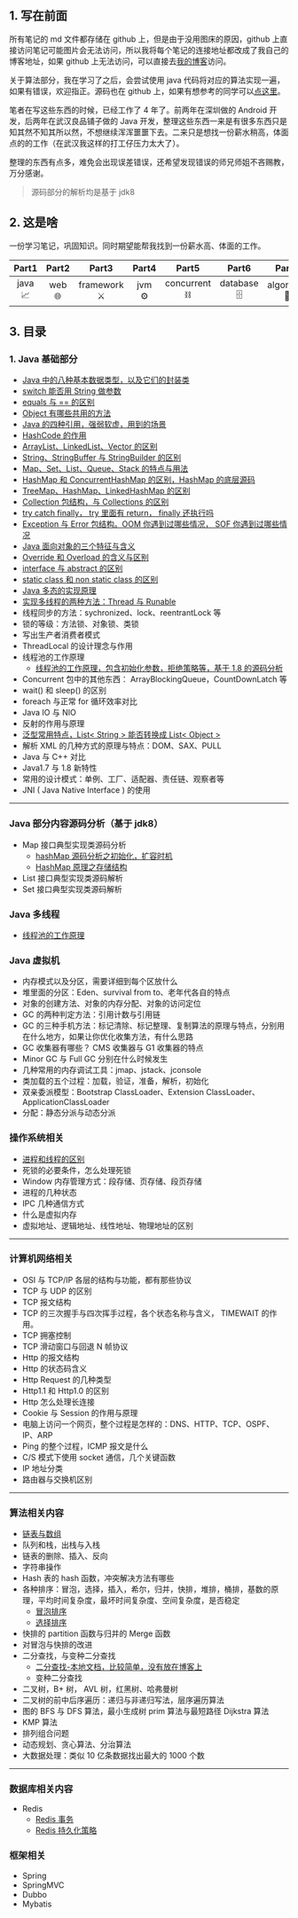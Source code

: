 ## 1. 写在前面

所有笔记的 md 文件都存储在 github 上，但是由于没用图床的原因，github 上直接访问笔记可能图片会无法访问，所以我将每个笔记的连接地址都改成了我自己的博客地址，如果 github 上无法访问，可以直接去[我的博客](https://dailypaper.cn)访问。

关于算法部分，我在学习了之后，会尝试使用 java 代码将对应的算法实现一遍，如果有错误，欢迎指正。源码也在 github 上，如果有想参考的同学可以[点这里](https://github.com/selfassu/leetcode/tree/master/src/main/java/me/lqw/algorithm)。

笔者在写这些东西的时候，已经工作了 4 年了。前两年在深圳做的 Android 开发，后两年在武汉良品铺子做的 Java 开发，整理这些东西一来是有很多东西只是知其然不知其所以然，不想继续浑浑噩噩下去。二来只是想找一份薪水稍高，体面点的的工作（在武汉我这样的打工仔压力太大了）。

整理的东西有点多，难免会出现误差错误，还希望发现错误的师兄师姐不吝赐教，万分感谢。



> 源码部分的解析均是基于 jdk8



## 2. 这是啥

一份学习笔记，巩固知识。同时期望能帮我找到一份薪水高、体面的工作。

|     Part1     |    Part2    |    Part3    |    Part4 |     Part5     |    Part6 |    Part7    |    Part8 |  Part9 |     Part10     |
| :-------: | :------: | :-------: | :---------: | :-------: | :---------: | :-------: | :-----------: | :-------: | :-------: |
| java<br>📈 | web<br>🌐 | framework<br>⚔ |jvm<br>⚙ | concurrent<br>⛓ | database<br>🗄 | algorithm<br>🔐 | os<br>📺 | network<br>📡 | interview<br>📧 |

## 3. 目录

### 1. Java 基础部分

- [Java 中的八种基本数据类型，以及它们的封装类]()
- [switch 能否用 String 做参数]()
- [equals 与 == 的区别]()
- [Object 有哪些共用的方法]()
- [Java 的四种引用，强弱软虚，用到的场景](xxx)
- [HashCode 的作用](http://www.baidu.com)
- [ArrayList、LinkedList、Vector 的区别]()
- [String、StringBuffer 与 StringBuilder 的区别]()
- [Map、Set、List、Queue、Stack 的特点与用法]()
- [HashMap 和 ConcurrentHashMap 的区别，HashMap 的底层源码]()
- [TreeMap、HashMap、LinkedHashMap 的区别]()
- [Collection 包结构，与 Collections 的区别]()
- [try catch finally， try 里面有 return， finally 还执行吗]()
- [Exception 与 Error 包结构。OOM 你遇到过哪些情况， SOF 你遇到过哪些情况]()
- [Java 面向对象的三个特征与含义]()
- [Override 和 Overload 的含义与区别]()
- [interface 与 abstract 的区别]()
- [static class 和 non static class 的区别]()
- [Java 多态的实现原理]()
- [实现多线程的两种方法：Thread 与 Runable]()
-  线程同步的方法：sychronized、lock、reentrantLock 等
-  锁的等级：方法锁、对象锁、类锁
-  写出生产者消费者模式
-  ThreadLocal 的设计理念与作用
- 线程池的工作原理
  -  [线程池的工作原理，包含初始化参数，拒绝策略等，基于 1.8 的源码分析](https://dailypaper.cn/article/threadpool)
-  Concurrent 包中的其他东西： ArrayBlockingQueue，CountDownLatch 等
-  wait() 和 sleep() 的区别
-  foreach 与正常 for 循环效率对比
-  Java IO 与 NIO
- 反射的作用与原理
- [泛型常用特点，List< String > 能否转换成 List< Object >]()
-  解析 XML 的几种方式的原理与特点：DOM、SAX、PULL
-  Java 与 C++ 对比
-  Java1.7 与 1.8 新特性
- 常用的设计模式：单例、工厂、适配器、责任链、观察者等
- JNI ( Java Native Interface ) 的使用

------



### Java 部分内容源码分析（基于 jdk8）

- Map 接口典型实现类源码分析
  - [hashMap 源码分析之初始化，扩容时机](https://dailypaper.cn/article/hashmap-initial)
  - [HashMap 原理之存储结构](https://dailypaper.cn/article/hashmap-storage-structure)
- List 接口典型实现类源码解析
- Set 接口典型实现类源码解析

### Java 多线程

- [线程池的工作原理](https://dailypaper.cn/article/threadpool)





### Java 虚拟机

- 内存模式以及分区，需要详细到每个区放什么
- 堆里面的分区：Eden、survival from to、老年代各自的特点
- 对象的创建方法、对象的内存分配、对象的访问定位
- GC 的两种判定方法：引用计数与引用链
- GC 的三种手机方法：标记清除、标记整理、复制算法的原理与特点，分别用在什么地方，如果让你优化收集方法，有什么思路
- GC 收集器有哪些？ CMS 收集器与 G1 收集器的特点
- Minor GC 与 Full GC 分别在什么时候发生
- 几种常用的内存调试工具：jmap、jstack、jconsole
- 类加载的五个过程：加载，验证，准备，解析，初始化
- 双亲委派模型：Bootstrap ClassLoader、Extension ClassLoader、ApplicationClassLoader
- 分配：静态分派与动态分派

### 操作系统相关

- [进程和线程的区别](https://dailypaper.cn/article/process-and-thread)
- 死锁的必要条件，怎么处理死锁
- Window 内存管理方式：段存储、页存储、段页存储
- 进程的几种状态
- IPC 几种通信方式
- 什么是虚拟内存
- 虚拟地址、逻辑地址、线性地址、物理地址的区别

------

### 计算机网络相关

- OSI 与 TCP/IP 各层的结构与功能，都有那些协议
- TCP 与 UDP 的区别
- TCP 报文结构
- TCP 的三次握手与四次挥手过程，各个状态名称与含义， TIMEWAIT 的作用。
- TCP 拥塞控制
- TCP 滑动窗口与回退 N 帧协议
- Http 的报文结构
- Http 的状态码含义
- Http Request 的几种类型
- Http1.1 和 Http1.0 的区别
- Http 怎么处理长连接
- Cookie 与 Session 的作用与原理
- 电脑上访问一个网页，整个过程是怎样的：DNS、HTTP、TCP、OSPF、IP、ARP
- Ping 的整个过程，ICMP 报文是什么
- C/S 模式下使用 socket 通信，几个关键函数
- IP 地址分类
- 路由器与交换机区别

------

### 算法相关内容

- [链表与数组](https://dailypaper.cn/article/333)
- 队列和栈，出栈与入栈
- 链表的删除、插入、反向
- 字符串操作
- Hash 表的 hash 函数，冲突解决方法有哪些
- 各种排序：冒泡，选择，插入，希尔，归并，快排，堆排，桶排，基数的原理，平均时间复杂度，最坏时间复杂度、空间复杂度，是否稳定
  - [冒泡排序](https://dailypaper.cn/article/bubble-sort)
  - [选择排序](https://dailypaper.cn/article/select-sort)
- 快排的 partition 函数与归并的 Merge 函数
- 对冒泡与快排的改进
- 二分查找，与变种二分查找
  - [二分查找-本地文档，比较简单，没有放在博客上](07-算法/二分查找.md)
  - 变种二分查找
- 二叉树，B+ 树， AVL 树，红黑树、哈弗曼树
- 二叉树的前中后序遍历：递归与非递归写法，层序遍历算法
- 图的 BFS 与 DFS 算法，最小生成树 prim 算法与最短路径 Dijkstra 算法
- KMP 算法
- 排列组合问题
- 动态规划、贪心算法、分治算法
- 大数据处理：类似 10 亿条数据找出最大的 1000 个数

------

### 数据库相关内容

- Redis
  - [Redis 事务](https://dailypaper.cn/article/redis-transaction)
  - [Redis 持久化策略](https://dailypaper.cn/article/redis-snapshot-aof)



### 框架相关

- Spring
- SpringMVC
- Dubbo
- Mybatis

